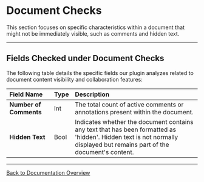 # Document Checks

This section focuses on specific characteristics within a document that might not be immediately visible, such as comments and hidden text.

---

## Fields Checked under Document Checks

The following table details the specific fields our plugin analyzes related to document content visibility and collaboration features:

| Field Name         | Type | Description                                                                                                                                                                             |
| :----------------- | :--- | :-------------------------------------------------------------------------------------------------------------------------------------------------------------------------------------- |
| **Number of Comments** | Int  | The total count of active comments or annotations present within the document.                                                 |
| **Hidden Text** | Bool | Indicates whether the document contains any text that has been formatted as 'hidden'. Hidden text is not normally displayed but remains part of the document's content. |

---

[Back to Documentation Overview](docs/index.md)
